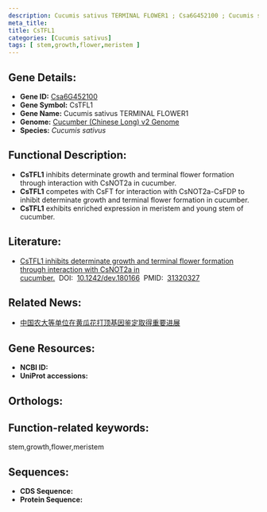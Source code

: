 ```yaml
---
description: Cucumis sativus TERMINAL FLOWER1 ; Csa6G452100 ; Cucumis sativus
meta_title:
title: CsTFL1
categories: [Cucumis sativus]
tags: [ stem,growth,flower,meristem ]
---
```


## Gene Details:
- **Gene ID:**	[Csa6G452100]()
- **Gene Symbol:** CsTFL1
- **Gene Name:** Cucumis sativus TERMINAL FLOWER1
- **Genome:** [Cucumber (Chinese Long) v2 Genome]()
- **Species:** *Cucumis sativus*

## Functional Description:
   - **CsTFL1** inhibits determinate growth and terminal flower formation through interaction with CsNOT2a in cucumber.
   - **CsTFL1** competes with CsFT for interaction with CsNOT2a-CsFDP to inhibit determinate growth and terminal flower formation in cucumber.
   - **CsTFL1** exhibits enriched expression in meristem and young stem of cucumber.

## Literature:
   - [CsTFL1 inhibits determinate growth and terminal flower formation through interaction with CsNOT2a in cucumber.]( https://journals.biologists.com/dev/article/146/14/dev180166/48987/CsTFL1-inhibits-determinate-growth-and-terminal)&nbsp;&nbsp;DOI:&nbsp;&nbsp;[10.1242/dev.180166](https://journals.biologists.com/dev/article/146/14/dev180166/48987/CsTFL1-inhibits-determinate-growth-and-terminal)&nbsp;&nbsp;PMID:&nbsp;&nbsp;[31320327](https://pubmed.ncbi.nlm.nih.gov/31320327/)

## Related News:
   - [中国农大等单位在黄瓜花打顶基因鉴定取得重要进展](https://mp.weixin.qq.com/s?__biz=MzIyOTY2NDYyNQ==&mid=2247492524&idx=2&sn=3ecc40b815b4dc7b4a1ca2b2da9670ad&chksm=e8bd91b2dfca18a4e5c294a149a6e461ccc0c5e306eec7941b750c940c234e6d25a127846c9b&scene=27#wechat_redirect)

## Gene Resources:
- **NCBI ID:** [](https://www.ncbi.nlm.nih.gov/gene/?term=)
- **UniProt accessions:** [](https://www.uniprot.org/uniprotkb//entry)

## Orthologs:


## Function-related keywords:
stem,growth,flower,meristem

## Sequences:
- **CDS Sequence:**
- **Protein Sequence:**

